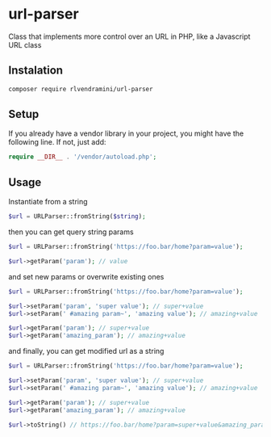 # url-parser
Class that implements more control over an URL in PHP, like a Javascript URL class

## Instalation
```bash
composer require rlvendramini/url-parser
```

## Setup
If you already have a vendor library in your project, you might have the following line. If not, just add:
```php
require __DIR__ . '/vendor/autoload.php';
```

## Usage

Instantiate from a string
```php
$url = URLParser::fromString($string);
```

then you can get query string params
```php
$url = URLParser::fromString('https://foo.bar/home?param=value');

$url->getParam('param'); // value
```

and set new params or overwrite existing ones
```php
$url = URLParser::fromString('https://foo.bar/home?param=value');

$url->setParam('param', 'super value'); // super+value
$url->setParam(' #amazing param~', 'amazing value'); // amazing+value

$url->getParam('param'); // super+value
$url->getParam('amazing_param'); // amazing+value
```

and finally, you can get modified url as a string
```php
$url = URLParser::fromString('https://foo.bar/home?param=value');

$url->setParam('param', 'super value'); // super+value
$url->setParam(' #amazing param~', 'amazing value'); // amazing+value

$url->getParam('param'); // super+value
$url->getParam('amazing_param'); // amazing+value

$url->toString() // https://foo.bar/home?param=super+value&amazing_param=amazing+value
```
